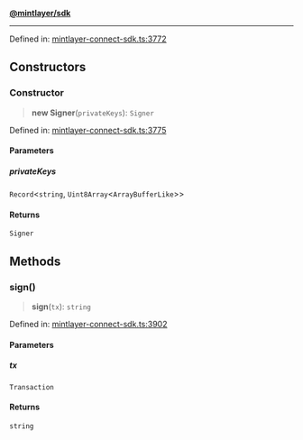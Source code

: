 [**@mintlayer/sdk**](../README.md)

***

Defined in: [mintlayer-connect-sdk.ts:3772](https://github.com/mintlayer/mintlayer-connect-sdk/blob/18f92ef844c9ea3c1db66b69d7478d674343954b/packages/sdk/src/mintlayer-connect-sdk.ts#L3772)

## Constructors

### Constructor

> **new Signer**(`privateKeys`): `Signer`

Defined in: [mintlayer-connect-sdk.ts:3775](https://github.com/mintlayer/mintlayer-connect-sdk/blob/18f92ef844c9ea3c1db66b69d7478d674343954b/packages/sdk/src/mintlayer-connect-sdk.ts#L3775)

#### Parameters

##### privateKeys

`Record`\<`string`, `Uint8Array`\<`ArrayBufferLike`\>\>

#### Returns

`Signer`

## Methods

### sign()

> **sign**(`tx`): `string`

Defined in: [mintlayer-connect-sdk.ts:3902](https://github.com/mintlayer/mintlayer-connect-sdk/blob/18f92ef844c9ea3c1db66b69d7478d674343954b/packages/sdk/src/mintlayer-connect-sdk.ts#L3902)

#### Parameters

##### tx

`Transaction`

#### Returns

`string`
